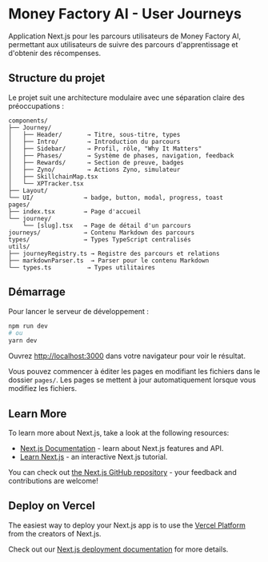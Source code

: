 # Money Factory AI - User Journeys

Application Next.js pour les parcours utilisateurs de Money Factory AI, permettant aux utilisateurs de suivre des parcours d'apprentissage et d'obtenir des récompenses.

## Structure du projet

Le projet suit une architecture modulaire avec une séparation claire des préoccupations :

```
components/
├── Journey/
│   ├── Header/       → Titre, sous-titre, types
│   ├── Intro/        → Introduction du parcours
│   ├── Sidebar/      → Profil, rôle, "Why It Matters"
│   ├── Phases/       → Système de phases, navigation, feedback
│   ├── Rewards/      → Section de preuve, badges
│   ├── Zyno/         → Actions Zyno, simulateur
│   ├── SkillchainMap.tsx
│   └── XPTracker.tsx
├── Layout/
└── UI/              → badge, button, modal, progress, toast
pages/
├── index.tsx        → Page d'accueil
└── journey/
    └── [slug].tsx   → Page de détail d'un parcours
journeys/            → Contenu Markdown des parcours
types/               → Types TypeScript centralisés
utils/
├── journeyRegistry.ts → Registre des parcours et relations
├── markdownParser.ts  → Parser pour le contenu Markdown
└── types.ts          → Types utilitaires
```

## Démarrage

Pour lancer le serveur de développement :

```bash
npm run dev
# ou
yarn dev
```

Ouvrez [http://localhost:3000](http://localhost:3000) dans votre navigateur pour voir le résultat.

Vous pouvez commencer à éditer les pages en modifiant les fichiers dans le dossier `pages/`. Les pages se mettent à jour automatiquement lorsque vous modifiez les fichiers.

## Learn More

To learn more about Next.js, take a look at the following resources:

- [Next.js Documentation](https://nextjs.org/docs) - learn about Next.js features and API.
- [Learn Next.js](https://nextjs.org/learn) - an interactive Next.js tutorial.

You can check out [the Next.js GitHub repository](https://github.com/vercel/next.js) - your feedback and contributions are welcome!

## Deploy on Vercel

The easiest way to deploy your Next.js app is to use the [Vercel Platform](https://vercel.com/new?utm_medium=default-template&filter=next.js&utm_source=create-next-app&utm_campaign=create-next-app-readme) from the creators of Next.js.

Check out our [Next.js deployment documentation](https://nextjs.org/docs/app/building-your-application/deploying) for more details.
